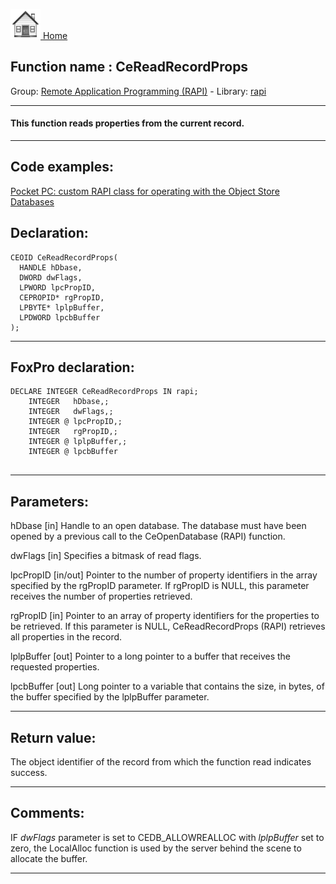 [<img src="../../images/home.png"> Home ](https://github.com/VFPX/Win32API)  

## Function name : CeReadRecordProps
Group: [Remote Application Programming (RAPI)](../../functions_group.md#Remote_Application_Programming_(RAPI))  -  Library: [rapi](../../../libraries.md#rapi)  
***  


#### This function reads properties from the current record.
***  


## Code examples:
[Pocket PC: custom RAPI class for operating with the Object Store Databases](../../samples/sample_445.md)  

## Declaration:
```foxpro  
CEOID CeReadRecordProps(
  HANDLE hDbase,
  DWORD dwFlags,
  LPWORD lpcPropID,
  CEPROPID* rgPropID,
  LPBYTE* lplpBuffer,
  LPDWORD lpcbBuffer
);  
```  
***  


## FoxPro declaration:
```foxpro  
DECLARE INTEGER CeReadRecordProps IN rapi;
	INTEGER   hDbase,;
	INTEGER   dwFlags,;
	INTEGER @ lpcPropID,;
	INTEGER   rgPropID,;
	INTEGER @ lplpBuffer,;
	INTEGER @ lpcbBuffer
  
```  
***  


## Parameters:
hDbase 
[in] Handle to an open database. The database must have been opened by a previous call to the CeOpenDatabase (RAPI) function.

dwFlags 
[in] Specifies a bitmask of read flags.

lpcPropID 
[in/out] Pointer to the number of property identifiers in the array specified by the rgPropID parameter. If rgPropID is NULL, this parameter receives the number of properties retrieved. 

rgPropID 
[in] Pointer to an array of property identifiers for the properties to be retrieved. If this parameter is NULL, CeReadRecordProps (RAPI) retrieves all properties in the record.

lplpBuffer 
[out] Pointer to a long pointer to a buffer that receives the requested properties.

lpcbBuffer 
[out] Long pointer to a variable that contains the size, in bytes, of the buffer specified by the lplpBuffer parameter.  
***  


## Return value:
The object identifier of the record from which the function read indicates success.  
***  


## Comments:
IF <Em>dwFlags</Em> parameter is set to CEDB_ALLOWREALLOC with <Em>lplpBuffer</Em> set to zero, the LocalAlloc function is used by the server behind the scene to allocate the buffer.  
  
***  

